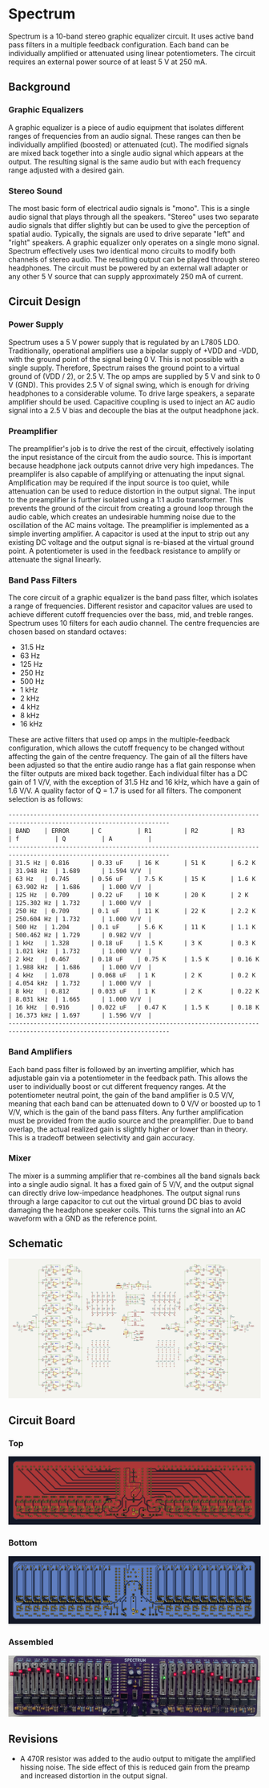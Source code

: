 # Spectrum

Spectrum is a 10-band stereo graphic equalizer circuit.  It uses active band pass filters in a multiple feedback configuration.  Each band can be individually amplified or attenuated using linear potentiometers.  The circuit requires an external power source of at least 5 V at 250 mA.

## Background

### Graphic Equalizers

A graphic equalizer is a piece of audio equipment that isolates different ranges of frequencies from an audio signal.  These ranges can then be individually amplified (boosted) or attenuated (cut).  The modified signals are mixed back together into a single audio signal which appears at the output.  The resulting signal is the same audio but with each frequency range adjusted with a desired gain.

### Stereo Sound

The most basic form of electrical audio signals is "mono".  This is a single audio signal that plays through all the speakers.  "Stereo" uses two separate audio signals that differ slightly but can be used to give the perception of spatial audio.  Typically, the signals are used to drive separate "left" and "right" speakers.  A graphic equalizer only operates on a single mono signal.  Spectrum effectively uses two identical mono circuits to modify both channels of stereo audio.  The resulting output can be played through stereo headphones.  The circuit must be powered by an external wall adapter or any other 5 V source that can supply approximately 250 mA of current.

## Circuit Design

### Power Supply

Spectrum uses a 5 V power supply that is regulated by an L7805 LDO.  Traditionally, operational amplifiers use a bipolar supply of +VDD and -VDD, with the ground point of the signal being 0 V.  This is not possible with a single supply.  Therefore, Spectrum raises the ground point to a virtual ground of (VDD / 2), or 2.5 V.  The op amps are supplied by 5 V and sink to 0 V (GND).  This provides 2.5 V of signal swing, which is enough for driving headphones to a considerable volume.  To drive large speakers, a separate amplifier should be used.  Capacitive coupling is used to inject an AC audio signal into a 2.5 V bias and decouple the bias at the output headphone jack.

### Preamplifier

The preamplifier's job is to drive the rest of the circuit, effectively isolating the input resistance of the circuit from the audio source.  This is important because headphone jack outputs cannot drive very high impedances.  The preamplifer is also capable of amplifying or attenuating the input signal.  Amplification may be required if the input source is too quiet, while attenuation can be used to reduce distortion in the output signal.  The input to the preamplifier is further isolated using a 1:1 audio transformer.  This prevents the ground of the circuit from creating a ground loop through the audio cable, which creates an undesirable humming noise due to the oscillation of the AC mains voltage.  The preamplifier is implemented as a simple inverting amplifier.  A capacitor is used at the input to strip out any existing DC voltage and the output signal is re-biased at the virtual ground point.  A potentiometer is used in the feedback resistance to amplify or attenuate the signal linearly.

### Band Pass Filters

The core circuit of a graphic equalizer is the band pass filter, which isolates a range of frequencies.  Different resistor and capacitor values are used to achieve different cutoff frequencies over the bass, mid, and treble ranges.  Spectrum uses 10 filters for each audio channel.  The centre frequencies are chosen based on standard octaves:

- 31.5 Hz
- 63 Hz
- 125 Hz
- 250 Hz
- 500 Hz
- 1 kHz
- 2 kHz
- 4 kHz
- 8 kHz
- 16 kHz

These are active filters that used op amps in the multiple-feedback configuration, which allows the cutoff frequency to be changed without affecting the gain of the centre frequency.  The gain of all the filters have been adjusted so that the entire audio range has a flat gain response when the filter outputs are mixed back together.  Each individual filter has a DC gain of 1 V/V, with the exception of 31.5 Hz and 16 kHz, which have a gain of 1.6 V/V.  A quality factor of Q = 1.7 is used for all filters.  The component selection is as follows:

```
-------------------------------------------------------------------------------------------------------------------
| BAND    | ERROR      | C          | R1         | R2         | R3         | f          | Q          | A          |
-------------------------------------------------------------------------------------------------------------------
| 31.5 Hz | 0.816      | 0.33 uF    | 16 K       | 51 K       | 6.2 K      | 31.948 Hz  | 1.689      | 1.594 V/V  |
| 63 Hz   | 0.745      | 0.56 uF    | 7.5 K      | 15 K       | 1.6 K      | 63.902 Hz  | 1.686      | 1.000 V/V  |
| 125 Hz  | 0.709      | 0.22 uF    | 10 K       | 20 K       | 2 K        | 125.302 Hz | 1.732      | 1.000 V/V  |
| 250 Hz  | 0.709      | 0.1 uF     | 11 K       | 22 K       | 2.2 K      | 250.604 Hz | 1.732      | 1.000 V/V  |
| 500 Hz  | 1.204      | 0.1 uF     | 5.6 K      | 11 K       | 1.1 K      | 500.462 Hz | 1.729      | 0.982 V/V  |
| 1 kHz   | 1.328      | 0.18 uF    | 1.5 K      | 3 K        | 0.3 K      | 1.021 kHz  | 1.732      | 1.000 V/V  |
| 2 kHz   | 0.467      | 0.18 uF    | 0.75 K     | 1.5 K      | 0.16 K     | 1.988 kHz  | 1.686      | 1.000 V/V  |
| 4 kHz   | 1.078      | 0.068 uF   | 1 K        | 2 K        | 0.2 K      | 4.054 kHz  | 1.732      | 1.000 V/V  |
| 8 kHz   | 0.812      | 0.033 uF   | 1 K        | 2 K        | 0.22 K     | 8.031 kHz  | 1.665      | 1.000 V/V  |
| 16 kHz  | 0.916      | 0.022 uF   | 0.47 K     | 1.5 K      | 0.18 K     | 16.373 kHz | 1.697      | 1.596 V/V  |
-------------------------------------------------------------------------------------------------------------------
```

### Band Amplifiers

Each band pass filter is followed by an inverting amplifier, which has adjustable gain via a potentiometer in the feedback path.  This allows the user to individually boost or cut different frequency ranges.  At the potentiometer neutral point, the gain of the band amplifier is 0.5 V/V, meaning that each band can be attenuated down to 0 V/V or boosted up to 1 V/V, which is the gain of the band pass filters.  Any further amplification must be provided from the audio source and the preamplifier.  Due to band overlap, the actual realized gain is slightly higher or lower than in theory.  This is a tradeoff between selectivity and gain accuracy.

### Mixer

The mixer is a summing amplifier that re-combines all the band signals back into a single audio signal.  It has a fixed gain of 5 V/V, and the output signal can directly drive low-impedance headphones.  The output signal runs through a large capacitor to cut out the virtual ground DC bias to avoid damaging the headphone speaker coils.  This turns the signal into an AC waveform with a GND as the reference point.

## Schematic

![Schematic](images/schematic.png)

## Circuit Board

### Top
![Top](images/board_top.png)

### Bottom
![Bottom](images/board_bottom.png)

### Assembled
![Assembled](images/board_assembled.png)

## Revisions

- A 470R resistor was added to the audio output to mitigate the amplified hissing noise.  The side effect of this is reduced gain from the preamp and increased distortion in the output signal.

